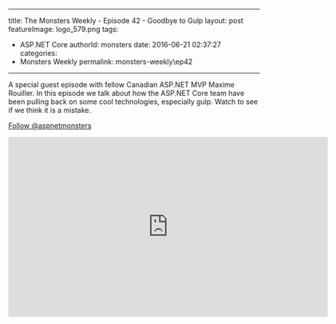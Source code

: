 
---
title: The Monsters Weekly - Episode 42 -  Goodbye to Gulp
layout: post
featureImage: logo_579.png
tags: 
  - ASP.NET Core
authorId: monsters
date: 2016-06-21 02:37:27
categories:
  - Monsters Weekly
permalink: monsters-weekly\ep42
---

<p>A special guest episode with fellow Canadian ASP.NET MVP Maxime Rouiller. In this episode we talk about how the ASP.NET Core team have been pulling back on some cool technologies, especially gulp. Watch to see if we think it is a mistake.&nbsp;</p><p><a class="twitter-follow-button" href="https://twitter.com/aspnetmonsters">Follow @aspnetmonsters</a></p> 

<!--more-->
<iframe src='https://channel9.msdn.com/Series/aspnetmonsters/ASPNET-Monsters-Episode-42-Goodbye-to-Gulp/player' width='640' height='360' allowFullScreen frameBorder='0'></iframe>
